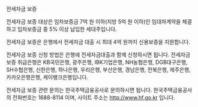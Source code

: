전세자금 보증

전세자금 보증 대상은 임차보증금 7억 원 이하(지방 5억 원 이하)인 임대차계약을 체결하고 임차보증금 중 5% 이상 납입한 세대주입니다.

전세자금 보증은 은행에서 전세자금 대출 시 최대 4억 원까지 신용보증을 지원합니다.

전세자금 보증 신청 방법은 은행에 전세자금대출과 함께 신청하시면 됩니다. 전세자금 보증 취급은행은 KB국민은행, 광주은행, IBK기업은행, NH농협은행, DGB대구은행, SH수협은행, 신한은행, 하나은행, 우리은행, 부산은행, 경남은행, 전북은행, 제주은행, 카카오은행은행, 케이뱅크은행입니다.

전세자금 보증 관련 문의는 한국주택금융공사로 문의하시면 됩니다. 한국주택금융공사의 전화번호는 1688-8114 이며, 사이트 주소는 http://www.hf.go.kr 입니다.